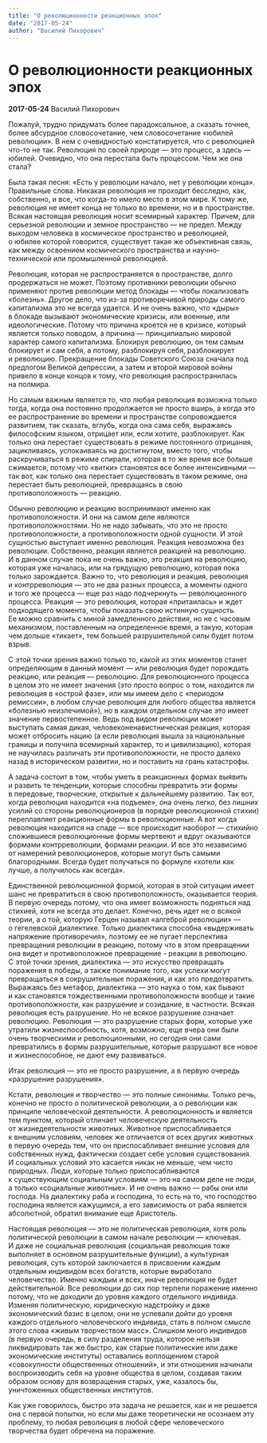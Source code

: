 ```yaml
---
title: "О революционности реакционных эпох"
date: "2017-05-24"
author: "Василий Пихорович"
---
```


# О революционности реакционных эпох

**2017-05-24** Василий Пихорович

Пожалуй, трудно придумать более парадоксальное, а сказать точнее, более абсурдное словосочетание, чем словосочетание «юбилей революции». В нем с очевидностью констатируется, что с революцией что-то не так. Революция по своей природе — это процесс, а здесь — юбилей. Очевидно, что она перестала быть процессом. Чем же она стала?

Была такая песня: «Есть у революции начало, нет у революции конца». Правильные слова. Никакая революция не проходит бесследно, как, собственно, и все, что когда-то имело место в этом мире. К тому же, революция не имеет конца не только во времени, но и в пространстве. Всякая настоящая революция носит всемирный характер. Причем, для серьезной революции и земное пространство — не предел. Между выходом человека в космическое пространство и революцией, о юбилее которой говорится, существует такая же объективная связь, как между освоением космического пространства и научно-технической или промышленной революцией.

Революция, которая не распространяется в пространстве, долго продержаться не может. Поэтому противники революции обычно применяют против революции метод блокады — чтобы локализовать «болезнь». Другое дело, что из-за противоречивой природы самого капитализма это не всегда удается. И не очень важно, что «дыры» в блокаде вызывают экономические кризисы, или военные, или идеологические. Потому что причина кроется не в кризисе, который является только поводом, а причина — принципиально мировой характер самого капитализма. Блокируя революцию, он тем самым блокирует и сам себя, а потому, разблокируя себя, разблокирует и революцию. Прекращение блокады Советского Союза сначала под предлогом Великой депрессии, а затем и второй мировой войны привело в конце концов к тому, что революция распространилась на полмира.

Но самым важным является то, что любая революция возможна только тогда, когда она постоянно продолжается не просто вширь, а когда это ее распространение во времени и пространстве сопровождается развитием, так сказать, вглубь, когда она сама себя, выражаясь философским языком, отрицает или, если хотите, разблокирует. Как только она перестает существовать в режиме постоянного отрицания, зацикливаясь, успокаиваясь на достигнутом, вместо того, чтобы раскручиваться в режиме спирали, которая в то же время все больше сжимается, потому что «витки» становятся все более интенсивными — так вот, как только она перестает существовать в таком режиме, она перестает быть революцией, превращаясь в свою противоположность — реакцию.

Обычно революцию и реакцию воспринимают именно как противоположности. И они на самом деле являются противоположностями. Но не надо забывать, что это не просто противоположности, а противоположности одной сущности. И этой сущностью выступает именно революция. Реакция невозможна без революции. Собственно, реакция является реакцией на революцию. И в данном случае пока не очень важно, это реакция на революцию, которая уже началась, или на грядущую революцию, которая пока только зарождается. Важно то, что революция и реакция, революция и контрреволюция — это не два разных процесса, а моменты одного и того же процесса — еще раз надо подчеркнуть — революционного процесса. Реакция — это революция, которая «притаилась» и ждет подходящего момента, чтобы показать свою истинную сущность. Ее можно сравнить с миной замедленного действия, но не с часовым механизмом, поставленным на определенное время, а такую, которая чем дольше «тикает», тем большей разрушительной силы будет потом взрыв.

С этой точки зрения важно только то, какой из этих моментов станет определяющим в данный момент — или революция будет порождать реакцию, или реакция — революцию. Для революционного процесса в целом это не имеет значения (это просто вопрос о том, находится ли революция в «острой фазе», или мы имеем дело с «периодом ремиссии», в любом случае революция для любого общества является «болезнью неизлечимой»), но в каждом отдельном случае это имеет значение первостепенное. Ведь под видом революции может выступать самая дикая, человеконенавистническая реакция, которая может отбросить нацию (а если революция вышла за национальные границы и получила всемирный характер, то и цивилизацию), которая не научилась различать эти противоположности, не просто далеко назад в историческом развитии, но и поставить на грань катастрофы.

А задача состоит в том, чтобы уметь в реакционных формах выявить и развить те тенденции, которые способны превратить эти формы в передовые, творческие, открытые к дальнейшему развитию. Так вот, когда революция находится «на подъеме», она очень легко, без лишних усилий со стороны революционеров (в порядке революционной стихии) переплавляет реакционные формы в революционные. А вот когда революция находится на спаде — все происходит наоборот — стихийно сложившиеся революционные формы мертвеют и вдруг оказываются формами контрреволюции, формами реакции. И все это независимо от намерений революционеров, которые могут быть самыми благородными. Всегда будет получаться по формуле «хотели как лучше, а получилось как всегда».

Единственной революционной формой, которая в этой ситуации имеет шанс не превратиться в свою противоположность, оказывается теория. В первую очередь потому, что она имеет возможность подняться над стихией, хотя не всегда это делает. Конечно, речь идет не о всякой теории, а о той, которую Герцен называл «алгеброй революции» — о гегелевской диалектике. Только диалектика способна «выдерживать напряжение противоречия», поэтому ее не пугает перспектива превращения революции в реакцию, потому что в этом превращении она видет и противоположное превращение - реакции в революцию. С этой точки зрения, диалектика — это искусство превращать поражения в победы, а также понимание того, как успехи могут превращаться в сокрушительные поражения, и как это предотвратить. Выражаясь без метафор, диалектика — это наука о том, как бывают и как становятся тождественными противоположности вообще и такие противоположности, как разрушение и созидание, в частности. Всякая революция есть разрушение. Но не всякое разрушение означает революцию. Революция — это разрушение старых форм, которые уже утратили жизнеспособность, хотя, возможно, еще вчера они были очень творческими и революционными, но сегодня они сами превратились в формы разрушительные, которые разрушают все новое и жизнеспособное, не дают ему развиваться.

Итак революция — это не просто разрушение, а в первую очередь «разрушение разрушения».

 Кстати, революция и творчество — это полные синонимы. Только речь, конечно не просто о политической революции, а о революции как принципе человеческой деятельности. А революционность и является тем пунктом, который отличает человеческую деятельность от жизнедеятельности животных. Животное приспосабливается к внешним условиям, человек же отличается от всех других животных в первую очередь тем, что он приспосабливает внешние условия для собственных нужд, фактически создает себе условия существования. И социальных условий это касается никак не меньше, чем чисто природных. Люди, которые только приспосабливаются к существующим социальным условиям — это на самом деле не люди, а только «социальные животные». И не очень важно — рабы они или господа. На диалектику раба и господина, то есть на то, что господство господина является кажущимся, а его зависимость от раба является абсолютной, обратил внимание еще Аристотель.

Настоящая революция — это не политическая революция, хотя роль политической революции в самом начале революции — ключевая. И даже не социальная революция (социальная революция тоже выполняет в основном разрушительные функции), а культурная революция, суть которой заключается в присвоении каждым отдельным индивидом всех богатств, которые выработало человечество. Именно каждым и всех, иначе революция не будет действительной. Все революции до сих пор терпели поражение именно потому, что не доходили до уровня каждого отдельного индивида. Изменяя политическую, юридическую надстройку и даже экономический базис в целом, они не успевали дойти до уровня каждого отдельного человеческого индивида, стать в полном смысле этого слова «живым творчеством масс». Слишком много индивидов (в первую очередь, в силу разделения труда, которое нельзя ликвидировать так же быстро, как старые политические или даже экономические институты) оставались воплощением старой «совокупности общественных отношений», и эти отношения начинали воспроизводить себя на уровне общества в целом, создавая таким образом основу для возвращения старых, уже, казалось бы, уничтоженных общественных институтов.

Как уже говорилось, быстро эта задача не решается, как и не решается она с первой попытки, но если мы даже теоретически не осознаем эту проблему, то любая революция в любой сфере человеческого творчества будет обречена на поражение.